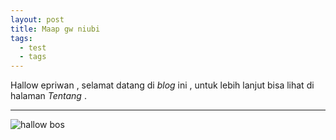 ```yaml
---
layout: post
title: Maap gw niubi
tags:
  - test
  - tags
---
```


Hallow epriwan , selamat datang di _blog_ ini , untuk lebih lanjut bisa lihat di halaman _Tentang_ .

---


![hallow bos](http://truestaris.com/wp-content/uploads/2017/01/hello.png "Hallow")